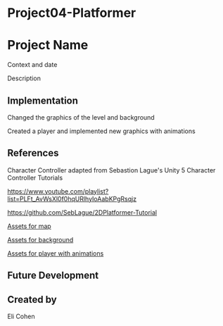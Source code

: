 # Project04-Platformer

# Project Name
Context and date

Description

## Implementation

Changed the graphics of the level and background

Created a player and implemented new graphics with animations

## References

Character Controller adapted from Sebastion Lague's Unity 5 Character Controller Tutorials

https://www.youtube.com/playlist?list=PLFt_AvWsXl0f0hqURlhyIoAabKPgRsqjz

https://github.com/SebLague/2DPlatformer-Tutorial

[Assets for map](https://www.kenney.nl/assets/tiny-town](https://www.kenney.nl/assets/pixel-platformer-farm-expansion)https://www.kenney.nl/assets/pixel-platformer-farm-expansion)

[Assets for background]()

[Assets for player with animations](https://grafxkid.itch.io/sprite-pack-8)

## Future Development

## Created by
Eli Cohen
